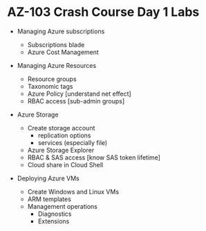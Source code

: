 # AZ-103 Crash Course Day 1 Labs

* Managing Azure subscriptions
  * Subscriptions blade
  * Azure Cost Management

* Managing Azure Resources
  * Resource groups
  * Taxonomic tags
  * Azure Policy [understand net effect]
  * RBAC access [sub-admin groups]

* Azure Storage
  * Create storage account
    * replication options
    * services (especially file)
  * Azure Storage Explorer
  * RBAC & SAS access [know SAS token lifetime]
  * Cloud share in Cloud Shell

* Deploying Azure VMs
  * Create Windows and Linux VMs
  * ARM templates
  * Management operations
    * Diagnostics
    * Extensions

